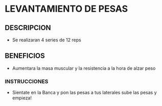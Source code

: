 # LEVANTAMIENTO DE PESAS
## DESCRIPCION
- Se realizaran 4 series de 12 reps
## BENEFICIOS
- Aumentara la masa muscular y la resistencia a la hora de alzar peso
### INSTRUCCIONES

- Sientate en la Banca y pon las pesas a tus laterales sube las pesas y empieza!